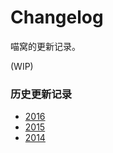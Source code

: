# Changelog

喵窝的更新记录。

(WIP)

### 历史更新记录

* [2016](changelogs/2016.md)
* [2015](changelogs/2015.md)
* [2014](changelogs/2014.md)
